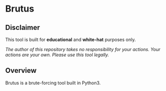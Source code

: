 # Brutus

## Disclaimer

This tool is built for **educational** and **white-hat** purposes only. 

*The author of this repository takes no responsibility for your actions. Your actions are your own. Please use this tool legally.*

## Overview

Brutus is a brute-forcing tool built in Python3.
